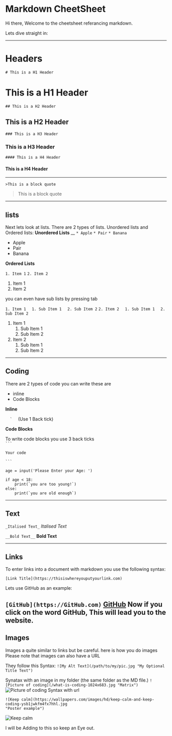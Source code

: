 # Markdown CheetSheet

Hi there, Welcome to the cheetsheet referancing markdown. 

Lets dive straight in:

---
# Headers 

`# This is a H1 Header`
# This is a H1 Header
`## This is a H2 Header`
## This is a H2 Header
`### This is a H3 Header`
### This is a H3 Header
`#### This is a H4 Header`
#### This is a H4 Header
---
`>This is a block quote`
>This is a block quote
---

## lists

Next lets look at lists. There are 2 types of lists. Unordered lists and Ordered lists:
__Unordered Lists__
__
` * Apple `
` * Pair `
` * Banana `

* Apple
* Pair 
* Banana

__Ordered Lists__

` 1. Item 1 `
` 2. Item 2 `
1. Item 1
2. Item 2

you can even have sub lists by pressing tab

` 1. Item 1 `
`   1. Sub Item 1 `
`   2. Sub Item 2 `
` 2. Item 2 `
`   1. Sub Item 1 `
`   2. Sub Item 2 `

1. Item 1 
    1. Sub Item 1    
    2. Sub Item 2 
2. Item 2 
    1. Sub Item 1 
    2. Sub Item 2 

---

## Coding

There are 2 types of code you can write these are 
* inline
* Code Blocks 

__Inline__

```   `   ``` (Use 1 Back tick)

__Code Blocks__

To write code blocks you use 3 back ticks  
` ``` `
```
Your code 
```
` ``` `

``` 
age = input('Please Enter your Age: ')

if age < 18:
    print(`you are too young!`)
else:
    print(`you are old enough`)
```
---
## Text

`_Italised Text_`
_Italised Text_

`__Bold Text__`
__Bold Text__

---

## Links

To enter links into a document with markdown you use the following syntax:

`[Link Title](https://thisiswhereyouputyourlink.com)`

Lets use GitHub as an example:

`[GitHub](https://GitHub.com)`
[GitHub](https://GitHub.com)
Now if you click on the word GitHub, This will lead you to the website. 
---

## Images
Images a quite similar to  links but be careful. here is how you do images
Please note that images can also have a URL

They follow this Syntax:
`![My Alt Text](/path/to/my/pic.jpg "My Optional Title Text")`

Synatax with an image in my folder (the same folder as the MD file.)
`![Picture of coding](/what-is-coding-1024x683.jpg "Matrix")`
![Picture of coding](/resources/what-is-coding-1024x683.jpg "Matrix")
Syntax with url

```
![Keep calm](https://wallpapers.com/images/hd/keep-calm-and-keep-coding-ysb1jwkfm4fx7hhl.jpg
"Poster example")
```

![Keep calm](https://wallpapers.com/images/hd/keep-calm-and-keep-coding-ysb1jwkfm4fx7hhl.jpg "Poster example")


I will be Adding to this so keep an Eye out.

